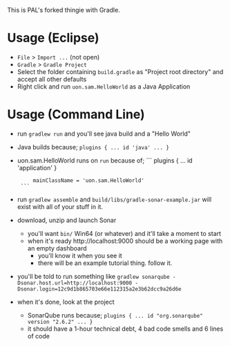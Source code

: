 
This is PAL's forked thingie with Gradle.

# Usage (Eclipse)

* `File` > `Import ...` (not open)
* `Gradle` > `Gradle Project`
* Select the folder containing `build.gradle` as "Project root directory" and accept all other defaults
* Right click and run `uon.sam.HelloWorld` as a Java Application

# Usage (Command Line)

* run `gradlew run` and you'll see java build and a "Hello World"
 * Java builds because;
		```
			plugins {
				...
				id 'java'
				...
			}
		```
 * uon.sam.HelloWorld runs on `run` because of;
		```
			plugins {
				...
				id 'application'
			}

			mainClassName = 'uon.sam.HelloWorld'
		```
* run `gradlew assemble` and `build/libs/gradle-sonar-example.jar` will exist with all of your stuff in it.

* download, unzip and launch Sonar
  * you'll want `bin/` Win64 (or whatever) and it'll take a moment to start
  * when it's ready http://localhost:9000 should be a working page with an empty dashboard
    * you'll know it when you see it
	* there will be an example tutorial thing. follow it.
* you'll be told to run something like `gradlew sonarqube -Dsonar.host.url=http://localhost:9000 -Dsonar.login=12c9d1b865703e66e112315a2e3b62dcc9a26d6e`
* when it's done, look at the project
  * SonarQube runs because;
		```
			plugins {
				...
				id "org.sonarqube" version "2.6.2"
				...
			}
		```
  * it should have a 1-hour technical debt, 4 bad code smells and 6 lines of code
